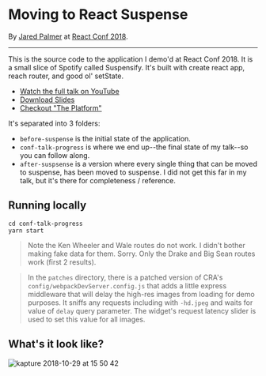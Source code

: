 # Moving to React Suspense

By [Jared Palmer](https://twitter.com/jaredpalmer) at [React Conf 2018](https://conf.reactjs.org).

---


This is the source code to the application I demo'd at React Conf 2018. It is a small slice of Spotify called Suspensify. It's built with create react app, reach router, and good ol' setState. 


- [Watch the full talk on YouTube](https://youtu.be/SCQgE4mTnjU)
- [Download Slides](https://github.com/jaredpalmer/react-conf-2018/raw/master/MovingToReactSuspense.key)
- [Checkout "The Platform"](https://github.com/palmerhq/the-platform)

It's separated into 3 folders:

- `before-suspense` is the initial state of the application.
- `conf-talk-progress` is where we end up--the final state of my talk--so you can follow along.
- `after-suspsense` is a version where every single thing that can be moved to suspense, has been moved to suspense. I did not get this far in my talk, but it's there for completeness / reference.

## Running locally

```
cd conf-talk-progress
yarn start
```

> Note the Ken Wheeler and Wale routes do not work. I didn't bother making fake data for them. Sorry. Only the Drake and Big Sean routes work (first 2 results).


> In the `patches` directory, there is a patched version of CRA's `config/webpackDevServer.config.js` that adds a little express middleware that will delay the high-res images from loading for demo purposes. It sniffs any requests including with `-hd.jpeg` and waits for value of `delay` query parameter. The widget's request latency slider is used to set this value for all images.


## What's it look like?

![kapture 2018-10-29 at 15 50 42](https://user-images.githubusercontent.com/4060187/47676250-789c0880-db92-11e8-8b67-e6e90f0cd5a2.gif)
